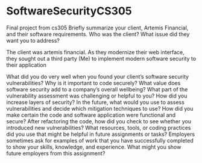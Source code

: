 # SoftwareSecurityCS305
Final project from cs305
Briefly summarize your client, Artemis Financial, and their software requirements. Who was the client? What issue did they want you to address?

The client was artemis financial. As they modernize their web interface, they sought out a third party (Me) to implement modern software security to their application

What did you do very well when you found your client’s software security vulnerabilities? Why is it important to code securely? What value does software security add to a company’s overall wellbeing?
What part of the vulnerability assessment was challenging or helpful to you?
How did you increase layers of security? In the future, what would you use to assess vulnerabilities and decide which mitigation techniques to use?
How did you make certain the code and software application were functional and secure? After refactoring the code, how did you check to see whether you introduced new vulnerabilities?
What resources, tools, or coding practices did you use that might be helpful in future assignments or tasks?
Employers sometimes ask for examples of work that you have successfully completed to show your skills, knowledge, and experience. What might you show future employers from this assignment?
